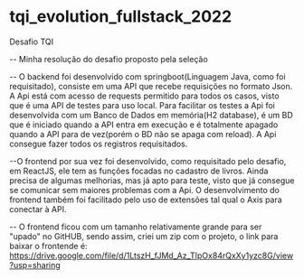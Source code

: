 # tqi_evolution_fullstack_2022
Desafio TQI

-- Minha resolução do desafio proposto pela seleção

-- O backend foi desenvolvido com springboot(Linguagem Java, como foi requisitado), consiste em uma API que recebe requisições no formato Json. A Api está com acesso de requests permitido para todos os casos, visto que é uma API de testes para uso local. Para facilitar os testes a Api foi desenvolvida com um Banco de Dados em memória(H2 database), é um BD que é iniciado quando a API entra em execução e é totalmente apagado quando a API para de vez(porém o BD não se apaga com reload). A Api consegue fazer todos os registros requisitados.

--O frontend por sua vez foi desenvolvido, como requisitado pelo desafio, em ReactJS, ele tem as funções focadas no cadastro de livros. Ainda precisa de algumas melhorias, mas já apto para teste, visto que já consegue se comunicar sem maiores problemas com a Api. O desenvolvimento do frontend também foi facilitado pelo uso de extensões tal qual o Axis para conectar à API. 

-- O frontend ficou com um tamanho relativamente grande para ser "upado" no GitHUB, sendo assim, criei um zip com o projeto, o link para baixar o frontende é: https://drive.google.com/file/d/1LtszH_fJMd_Az_TIpOx84rQxXy1yzc8G/view?usp=sharing
